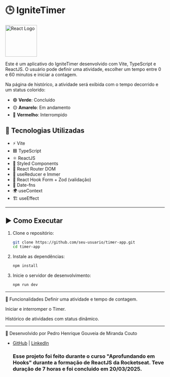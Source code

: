 # 🕒 IgniteTimer

<img src="https://upload.wikimedia.org/wikipedia/commons/a/a7/React-icon.svg" alt="React Logo" width="100" />

Este é um aplicativo do IgniteTimer desenvolvido com Vite, TypeScript e ReactJS. O usuário pode definir uma atividade, escolher um tempo entre 0 e 60 minutos e iniciar a contagem.  

Na página de histórico, a atividade será exibida com o tempo decorrido e um status colorido:
- 🟢 **Verde**: Concluído
- 🟡 **Amarelo**: Em andamento
- 🔴 **Vermelho**: Interrompido

## 🚀 Tecnologias Utilizadas

- ⚡ Vite
- 🟦 TypeScript
- ⚛️ ReactJS
- 💅 Styled Components
- 📍 React Router DOM
- 🔄 useReducer e Immer
- 📜 React Hook Form + Zod (validação)
- 📆 Date-fns
- 🌍 useContext
- 🏗 useEffect

---

## ▶️ Como Executar

1. Clone o repositório:
   ```sh
   git clone https://github.com/seu-usuario/timer-app.git
   cd timer-app

2. Instale as dependências:
    ```sh
    npm install

3. Inicie o servidor de desenvolvimento:
    ```sh
    npm run dev

---

📌 Funcionalidades
Definir uma atividade e tempo de contagem.

Iniciar e interromper o Timer.

Histórico de atividades com status dinâmico.

---

🚀 Desenvolvido por Pedro Henrique Gouveia de Miranda Couto
- [GitHub](https://github.com/PedroGouveia77) | [LinkedIn](https://www.linkedin.com/in/pedro-henrique-gouveia-590097257/)

  ### Esse projeto foi feito durante o curso "Aprofundando em Hooks" durante a formação de ReactJS da Rocketseat. Teve duração de 7 horas e foi concluido em 20/03/2025.
